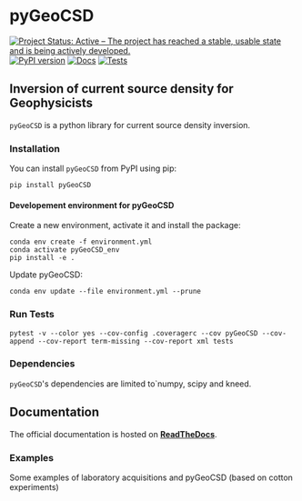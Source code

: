 # pyGeoCSD 

[![Project Status: Active – The project has reached a stable, usable state and is being actively developed.](https://www.repostatus.org/badges/latest/active.svg)](https://www.repostatus.org/#active)
[![PyPI version](https://badge.fury.io/py/icsd.svg)](https://badge.fury.io/py/icsd)
[![Docs](https://github.com/Peruz/icsd/actions/workflows/documentation.yml/badge.svg)](https://github.com/Peruz/icsd/actions/workflows/documentation.yml)
[![Tests](https://github.com/Peruz/icsd/actions/workflows/tests_package.yml/badge.svg)](https://github.com/Peruz/icsd/actions/workflows/tests_package.yml)

<!--
![sphinx doc](https://github.com/Peruz/icsd/actions/workflows/sphinx_doc.yml/badge.svg)
[![Conda Version](https://img.shields.io/conda/vn/conda-forge/tesspy.svg)](https://anaconda.org/conda-forge/tesspy)
-->

## Inversion of current source density **for Geophysicists**

`pyGeoCSD` is a python library for current source density inversion.


### Installation
You can install ``pyGeoCSD`` from PyPI using pip:
```
pip install pyGeoCSD
```

#### Developement environment for pyGeoCSD

Create a new environment, activate it and install the package:
```shell
conda env create -f environment.yml
conda activate pyGeoCSD_env
pip install -e .
```

Update pyGeoCSD:
```shell
conda env update --file environment.yml --prune
```

### Run Tests

```shell
pytest -v --color yes --cov-config .coveragerc --cov pyGeoCSD --cov-append --cov-report term-missing --cov-report xml tests
```


### Dependencies

`pyGeoCSD`'s dependencies are limited to`numpy, scipy and kneed.

## Documentation
The official documentation is hosted on **[ReadTheDocs](?)**.

### Examples

Some examples of laboratory acquisitions and pyGeoCSD (based on cotton experiments)

<!-- ![Drag Racing](Dragster.jpg) -->
